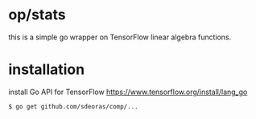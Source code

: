 # op/stats
this is a simple go wrapper on TensorFlow linear algebra functions.

# installation
install Go API for TensorFlow
https://www.tensorflow.org/install/lang_go

```bash
$ go get github.com/sdeoras/comp/...
```